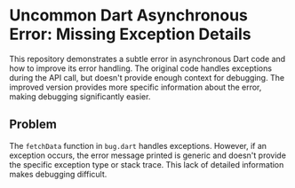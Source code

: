 # Uncommon Dart Asynchronous Error: Missing Exception Details

This repository demonstrates a subtle error in asynchronous Dart code and how to improve its error handling. The original code handles exceptions during the API call, but doesn't provide enough context for debugging. The improved version provides more specific information about the error, making debugging significantly easier.

## Problem

The `fetchData` function in `bug.dart` handles exceptions. However, if an exception occurs, the error message printed is generic and doesn't provide the specific exception type or stack trace. This lack of detailed information makes debugging difficult.